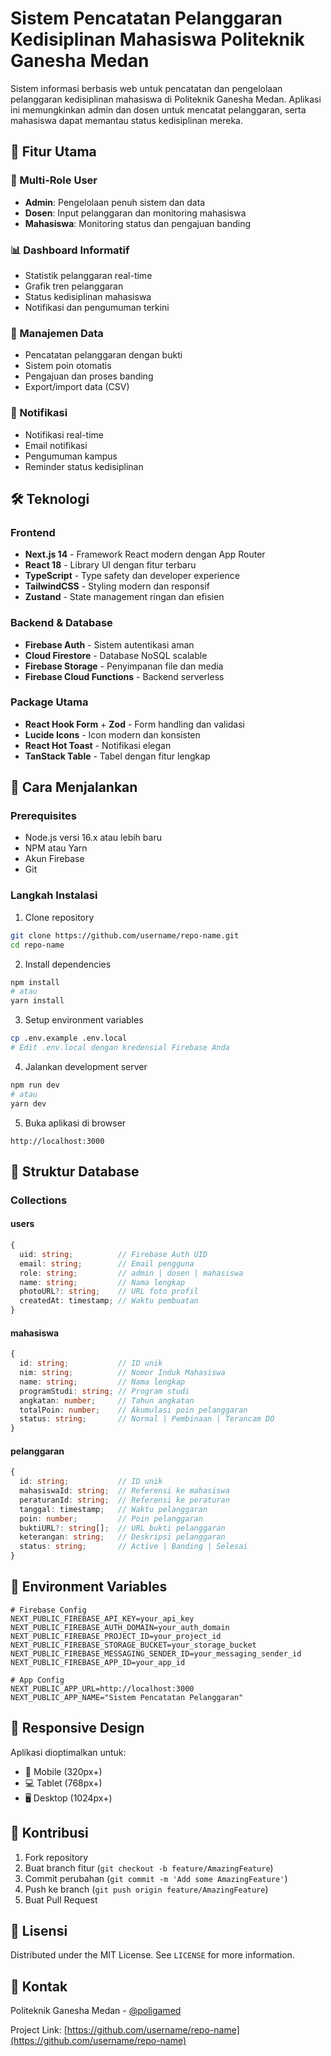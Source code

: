 # Sistem Pencatatan Pelanggaran Kedisiplinan Mahasiswa Politeknik Ganesha Medan

Sistem informasi berbasis web untuk pencatatan dan pengelolaan pelanggaran kedisiplinan mahasiswa di Politeknik Ganesha Medan. Aplikasi ini memungkinkan admin dan dosen untuk mencatat pelanggaran, serta mahasiswa dapat memantau status kedisiplinan mereka.

## 🚀 Fitur Utama

### 👥 Multi-Role User
- **Admin**: Pengelolaan penuh sistem dan data
- **Dosen**: Input pelanggaran dan monitoring mahasiswa
- **Mahasiswa**: Monitoring status dan pengajuan banding

### 📊 Dashboard Informatif
- Statistik pelanggaran real-time
- Grafik tren pelanggaran
- Status kedisiplinan mahasiswa
- Notifikasi dan pengumuman terkini

### 📝 Manajemen Data
- Pencatatan pelanggaran dengan bukti
- Sistem poin otomatis
- Pengajuan dan proses banding
- Export/import data (CSV)

### 🔔 Notifikasi
- Notifikasi real-time
- Email notifikasi
- Pengumuman kampus
- Reminder status kedisiplinan

## 🛠️ Teknologi

### Frontend
- **Next.js 14** - Framework React modern dengan App Router
- **React 18** - Library UI dengan fitur terbaru
- **TypeScript** - Type safety dan developer experience
- **TailwindCSS** - Styling modern dan responsif
- **Zustand** - State management ringan dan efisien

### Backend & Database
- **Firebase Auth** - Sistem autentikasi aman
- **Cloud Firestore** - Database NoSQL scalable
- **Firebase Storage** - Penyimpanan file dan media
- **Firebase Cloud Functions** - Backend serverless

### Package Utama
- **React Hook Form** + **Zod** - Form handling dan validasi
- **Lucide Icons** - Icon modern dan konsisten
- **React Hot Toast** - Notifikasi elegan
- **TanStack Table** - Tabel dengan fitur lengkap

## 🚀 Cara Menjalankan

### Prerequisites
- Node.js versi 16.x atau lebih baru
- NPM atau Yarn
- Akun Firebase
- Git

### Langkah Instalasi

1. Clone repository
```bash
git clone https://github.com/username/repo-name.git
cd repo-name
```

2. Install dependencies
```bash
npm install
# atau
yarn install
```

3. Setup environment variables
```bash
cp .env.example .env.local
# Edit .env.local dengan kredensial Firebase Anda
```

4. Jalankan development server
```bash
npm run dev
# atau
yarn dev
```

5. Buka aplikasi di browser
```
http://localhost:3000
```

## 📁 Struktur Database

### Collections

#### users
```typescript
{
  uid: string;          // Firebase Auth UID
  email: string;        // Email pengguna
  role: string;         // admin | dosen | mahasiswa
  name: string;         // Nama lengkap
  photoURL?: string;    // URL foto profil
  createdAt: timestamp; // Waktu pembuatan
}
```

#### mahasiswa
```typescript
{
  id: string;           // ID unik
  nim: string;          // Nomor Induk Mahasiswa
  name: string;         // Nama lengkap
  programStudi: string; // Program studi
  angkatan: number;     // Tahun angkatan
  totalPoin: number;    // Akumulasi poin pelanggaran
  status: string;       // Normal | Pembinaan | Terancam DO
}
```

#### pelanggaran
```typescript
{
  id: string;           // ID unik
  mahasiswaId: string;  // Referensi ke mahasiswa
  peraturanId: string;  // Referensi ke peraturan
  tanggal: timestamp;   // Waktu pelanggaran
  poin: number;         // Poin pelanggaran
  buktiURL?: string[];  // URL bukti pelanggaran
  keterangan: string;   // Deskripsi pelanggaran
  status: string;       // Active | Banding | Selesai
}
```

## 🔐 Environment Variables

```env
# Firebase Config
NEXT_PUBLIC_FIREBASE_API_KEY=your_api_key
NEXT_PUBLIC_FIREBASE_AUTH_DOMAIN=your_auth_domain
NEXT_PUBLIC_FIREBASE_PROJECT_ID=your_project_id
NEXT_PUBLIC_FIREBASE_STORAGE_BUCKET=your_storage_bucket
NEXT_PUBLIC_FIREBASE_MESSAGING_SENDER_ID=your_messaging_sender_id
NEXT_PUBLIC_FIREBASE_APP_ID=your_app_id

# App Config
NEXT_PUBLIC_APP_URL=http://localhost:3000
NEXT_PUBLIC_APP_NAME="Sistem Pencatatan Pelanggaran"
```

## 📱 Responsive Design

Aplikasi dioptimalkan untuk:
- 📱 Mobile (320px+)
- 💻 Tablet (768px+)
- 🖥️ Desktop (1024px+)

## 🤝 Kontribusi

1. Fork repository
2. Buat branch fitur (`git checkout -b feature/AmazingFeature`)
3. Commit perubahan (`git commit -m 'Add some AmazingFeature'`)
4. Push ke branch (`git push origin feature/AmazingFeature`)
5. Buat Pull Request

## 📝 Lisensi

Distributed under the MIT License. See `LICENSE` for more information.

## 📧 Kontak

Politeknik Ganesha Medan - [@poligamed](https://instagram.com/poligamed)

Project Link: [https://github.com/username/repo-name](https://github.com/username/repo-name)